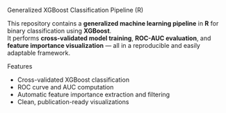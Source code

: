  Generalized XGBoost Classification Pipeline (R)

This repository contains a **generalized machine learning pipeline** in **R** for binary classification using **XGBoost**.  
It performs **cross-validated model training**, **ROC-AUC evaluation**, and **feature importance visualization** — all in a reproducible and easily adaptable framework.


 Features

- Cross-validated XGBoost classification 
- ROC curve and AUC computation
- Automatic feature importance extraction and filtering
- Clean, publication-ready visualizations
